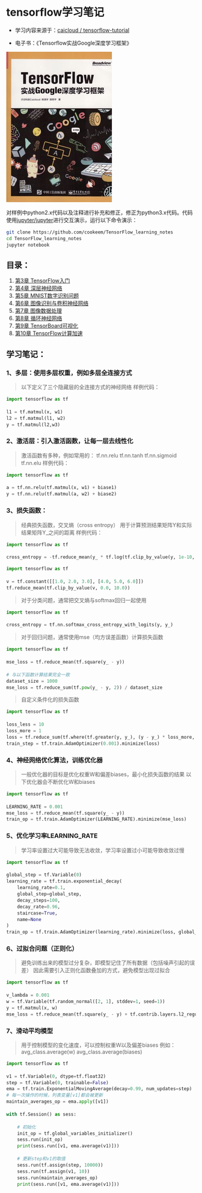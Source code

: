 # tensorflow学习笔记

- 学习内容来源于：[caicloud / tensorflow-tutorial](https://github.com/caicloud/tensorflow-tutorial)

- 电子书：《Tensorflow实战Google深度学习框架》

![Tensorflow实战Google深度学习框架](images/cover.JPEG)

对样例中python2.x代码以及注释进行补充和修正，修正为python3.x代码。代码使用[jupyter/jupyter](https://github.com/jupyter/jupyter)进行交互演示，运行以下命令演示：

```sh
git clone https://github.com/cookeem/TensorFlow_learning_notes
cd TensorFlow_learning_notes
jupyter notebook
```

## 目录：
1. [第3章 TensorFlow入门](Chapter03)
1. [第4章 深层神经网络](Chapter04)
1. [第5章 MNIST数字识别问题](Chapter05)
1. [第6章 图像识别与卷积神经网络](Chapter06)
1. [第7章 图像数据处理](Chapter07)
1. [第8章 循环神经网络](Chapter08)
1. [第9章 TensorBoard可视化](Chapter09)
1. [第10章 TensorFlow计算加速](Chapter10)

## 学习笔记：

### 1、多层：使用多层权重，例如多层全连接方式
> 以下定义了三个隐藏层的全连接方式的神经网络
> 样例代码：

```python
import tensorflow as tf

l1 = tf.matmul(x, w1)
l2 = tf.matmul(l1, w2)
y = tf.matmul(l2,w3)
```

### 2、激活层：引入激活函数，让每一层去线性化
> 激活函数有多种，例如常用的：
> tf.nn.relu
> tf.nn.tanh
> tf.nn.sigmoid
> tf.nn.elu
> 样例代码：

```python
import tensorflow as tf

a = tf.nn.relu(tf.matmul(x, w1) + biase1)
y = tf.nn.relu(tf.matmul(a, w2) + biase2)
```

### 3、损失函数：
> 经典损失函数，交叉熵（cross entropy）
> 用于计算预测结果矩阵Y和实际结果矩阵Y_之间的距离
> 样例代码：

```python
import tensorflow as tf

cross_entropy = -tf.reduce_mean(y_ * tf.log(tf.clip_by_value(y, 1e-10, 1.0)))
```

```python
import tensorflow as tf

v = tf.constant([[1.0, 2.0, 3.0], [4.0, 5.0, 6.0]])
tf.reduce_mean(tf.clip_by_value(v, 0.0, 10.0))
```

> 对于分类问题，通常把交叉熵与softmax回归一起使用

```python
import tensorflow as tf

cross_entropy = tf.nn.softmax_cross_entropy_with_logits(y, y_)
```

> 对于回归问题，通常使用mse（均方误差函数）计算损失函数

```python
import tensorflow as tf

mse_loss = tf.reduce_mean(tf.square(y_ - y))

# 与以下函数计算结果完全一致
dataset_size = 1000
mse_loss = tf.reduce_sum(tf.pow(y_ - y, 2)) / dataset_size
```

> 自定义条件化的损失函数

```python
import tensorflow as tf

loss_less = 10
loss_more = 1
loss = tf.reduce_sum(tf.where(tf.greater(y, y_), (y - y_) * loss_more, (y_ - y) * loss_less))
train_step = tf.train.AdamOptimizer(0.001).minimize(loss)
```

### 4、神经网络优化算法，训练优化器
> 一般优化器的目标是优化权重W和偏差biases，最小化损失函数的结果
> 以下优化器会不断优化W和biases

```python
import tensorflow as tf

LEARNING_RATE = 0.001
mse_loss = tf.reduce_mean(tf.square(y_ - y))
train_op = tf.train.AdamOptimizer(LEARNING_RATE).minimize(mse_loss)
```

### 5、优化学习率LEARNING_RATE
> 学习率设置过大可能导致无法收敛，学习率设置过小可能导致收敛过慢

```python
import tensorflow as tf

global_step = tf.Variable(0)
learning_rate = tf.train.exponential_decay(
    learning_rate=0.1, 
    global_step=global_step, 
    decay_steps=100, 
    decay_rate=0.96, 
    staircase=True, 
    name=None
)
train_op = tf.train.AdamOptimizer(learning_rate).minimize(loss, global_step=global_step)
```

### 6、过拟合问题（正则化）
> 避免训练出来的模型过分复杂，即模型记住了所有数据（包括噪声引起的误差）
> 因此需要引入正则化函数叠加的方式，避免模型出现过拟合

```python
import tensorflow as tf

v_lambda = 0.001
w = tf.Variable(tf.random_normal([2, 1], stddev=1, seed=1))
y = tf.matmul(x, w)
mse_loss = tf.reduce_mean(tf.square(y_ - y) + tf.contrib.layers.l2_regularizer(v_lambda)(w))
```

### 7、滑动平均模型
> 用于控制模型的变化速度，可以控制权重W以及偏差biases
> 例如：avg_class.average(w) avg_class.average(biases)

```python
import tensorflow as tf

v1 = tf.Variable(0, dtype=tf.float32)
step = tf.Variable(0, trainable=False)
ema = tf.train.ExponentialMovingAverage(decay=0.99, num_updates=step)
# 每一次操作的时候，列表变量[v1]都会被更新
maintain_averages_op = ema.apply([v1]) 

with tf.Session() as sess:
    
    # 初始化
    init_op = tf.global_variables_initializer()
    sess.run(init_op)
    print(sess.run([v1, ema.average(v1)]))
    
    # 更新step和v1的取值
    sess.run(tf.assign(step, 10000))  
    sess.run(tf.assign(v1, 10))
    sess.run(maintain_averages_op)
    print(sess.run([v1, ema.average(v1)]))
```
